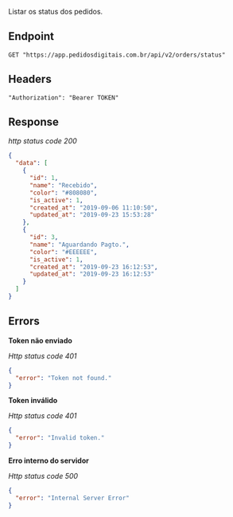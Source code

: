 Listar os status dos pedidos.

## Endpoint

```
GET "https://app.pedidosdigitais.com.br/api/v2/orders/status"
```

## Headers

```
"Authorization": "Bearer TOKEN"
```

## Response

_http status code 200_

```json
{
  "data": [
    {
      "id": 1,
      "name": "Recebido",
      "color": "#808080",
      "is_active": 1,
      "created_at": "2019-09-06 11:10:50",
      "updated_at": "2019-09-23 15:53:28"
    },
    {
      "id": 3,
      "name": "Aguardando Pagto.",
      "color": "#EEEEEE",
      "is_active": 1,
      "created_at": "2019-09-23 16:12:53",
      "updated_at": "2019-09-23 16:12:53"
    }
  ]
}
```

## Errors

**Token não enviado**

_Http status code 401_

```json
{
  "error": "Token not found."
}
```

**Token inválido**

_Http status code 401_

```json
{
  "error": "Invalid token."
}
```

**Erro interno do servidor**

_Http status code 500_

```json
{
  "error": "Internal Server Error"
}
```
